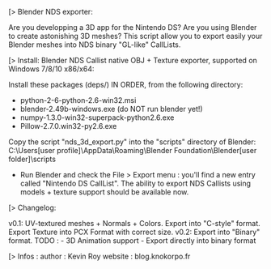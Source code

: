 [> Blender NDS exporter:

Are you developping a 3D app for the Nintendo DS?
Are you using Blender to create astonishing 3D meshes?
This script allow you to export easily your Blender meshes into NDS binary "GL-like" CallLists.

[> Install:
Blender NDS Callist native OBJ + Texture exporter, supported on Windows 7/8/10 x86/x64:

Install these packages (deps/) IN ORDER, from the following directory:
- python-2-6-python-2.6-win32.msi
- blender-2.49b-windows.exe (do NOT run blender yet!)
- numpy-1.3.0-win32-superpack-python2.6.exe
- Pillow-2.7.0.win32-py2.6.exe

Copy the script "nds_3d_export.py" into the "scripts" directory of Blender:
C:\Users\[user profile]\AppData\Roaming\Blender Foundation\Blender\[user folder]\scripts

- Run Blender and check the File > Export menu : you'll find a new entry called "Nintendo DS CallList". 
  The ability to export NDS Callists using models + texture support should be available now.


[> Changelog:

v0.1:
    UV-textured meshes + Normals + Colors.
    Export into "C-style" format.
    Export Texture into PCX Format with correct size.
v0.2:
    Export into "Binary" format.
TODO :
    - 3D Animation support
    - Export directly into binary format

[> Infos :
author : Kevin Roy
website : blog.knokorpo.fr
